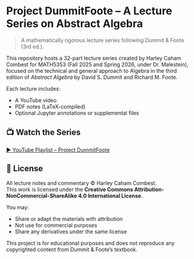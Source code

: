 
# Project DummitFoote – A Lecture Series on Abstract Algebra

> A  mathematically rigorous lecture series following Dummit & Foote (3rd ed.).

This repository hosts a 32-part lecture series created by Harley Caham Combest for MATH5353 (Fall 2025 and Spring 2026, under Dr. Malestein), focused on the technical and general approach to Algebra in the third edition of *Abstract Algebra* by David S. Dummit and Richard M. Foote.

Each lecture includes:
- A YouTube video
- PDF notes (LaTeX-compiled)
- Optional Jupyter annotations or supplemental files

## 📺 Watch the Series

[▶️ YouTube Playlist – Project DummitFoote](N/A)

## 📜 License

All lecture notes and commentary © Harley Caham Combest.  
This work is licensed under the **Creative Commons Attribution-NonCommercial-ShareAlike 4.0 International License**.

You may:
- Share or adapt the materials with attribution
- Not use for commercial purposes
- Share any derivatives under the same license

This project is for educational purposes and does not reproduce any copyrighted content from Dummit & Foote’s textbook.
